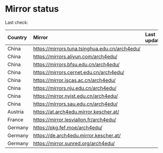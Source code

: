 <script src="./time.js"></script>
# Mirror status
Last check: <script type="text/javascript">localize(1729207325.7304797);</script>

|Country|Mirror|Last update|
|:------|:-----|:----------|
|China|https://mirrors.tuna.tsinghua.edu.cn/arch4edu/|<script type="text/javascript">localize(1729147329);</script>|
|China|https://mirrors.aliyun.com/arch4edu/|<script type="text/javascript">localize(1729147329);</script>|
|China|https://mirrors.bfsu.edu.cn/arch4edu/|<script type="text/javascript">localize(1729147329);</script>|
|China|https://mirrors.cernet.edu.cn/arch4edu/|<script type="text/javascript">localize(1729147329);</script>|
|China|https://mirror.iscas.ac.cn/arch4edu/|<script type="text/javascript">localize(1729147329);</script>|
|China|https://mirrors.nju.edu.cn/arch4edu/|<script type="text/javascript">localize(1729104222);</script>|
|China|https://mirror.nyist.edu.cn/arch4edu/|<script type="text/javascript">localize(1729147329);</script>|
|China|https://mirrors.sau.edu.cn/arch4edu/|<script type="text/javascript">localize(1729017807);</script>|
|Austria|https://at.arch4edu.mirror.kescher.at/|<script type="text/javascript">localize(1729190566);</script>|
|France|https://mirror.lesviallon.fr/arch4edu/|<script type="text/javascript">localize(1729147329);</script>|
|Germany|https://pkg.fef.moe/arch4edu/|<script type="text/javascript">localize(1729190566);</script>|
|Germany|https://de.arch4edu.mirror.kescher.at/|<script type="text/javascript">localize(1729190566);</script>|
|Germany|https://mirror.sunred.org/arch4edu/|<script type="text/javascript">localize(1729190566);</script>|

<script src="./tablefilter/tablefilter.js"></script>
<script src="./table.js"></script>
